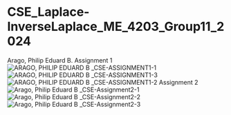 # CSE_Laplace-InverseLaplace_ME_4203_Group11_2024

Arago, Philip Eduard B.
Assignment 1
![ARAGO, PHILIP EDUARD B _CSE-ASSIGNMENT1-1](https://github.com/PhilipArago/CSE_Laplace-InverseLaplace_ME_4203_Group11_2024/assets/161115526/0c0f4d3e-080d-4b79-8b00-30f990989fdf)
![ARAGO, PHILIP EDUARD B _CSE-ASSIGNMENT1-3](https://github.com/PhilipArago/CSE_Laplace-InverseLaplace_ME_4203_Group11_2024/assets/161115526/9455f3f9-7ad8-4d2f-91bd-33f095358b3e)
![ARAGO, PHILIP EDUARD B _CSE-ASSIGNMENT1-2](https://github.com/PhilipArago/CSE_Laplace-InverseLaplace_ME_4203_Group11_2024/assets/161115526/249367c0-ed78-447a-a95b-a44222ef101a)
Assignment 2
![Arago, Philip Eduard B _CSE-Assignment2-1](https://github.com/PhilipArago/CSE_Laplace-InverseLaplace_ME_4203_Group11_2024/assets/161115526/5b362525-4e33-4fd1-9c18-6b584134ff14)
![Arago, Philip Eduard B _CSE-Assignment2-2](https://github.com/PhilipArago/CSE_Laplace-InverseLaplace_ME_4203_Group11_2024/assets/161115526/8476c5ef-588c-4788-837f-422a800072f8)
![Arago, Philip Eduard B _CSE-Assignment2-3](https://github.com/PhilipArago/CSE_Laplace-InverseLaplace_ME_4203_Group11_2024/assets/161115526/3775228c-5fb8-4e16-ba37-fcac3794e78b)
